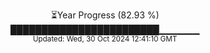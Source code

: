 <p align="center">
⏳Year Progress (82.93 %) <br>
████████████████████████▁▁▁▁▁▁ <br>
<sub>Updated: Wed, 30 Oct 2024 12:41:10 GMT</sub>
</p>

